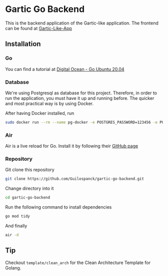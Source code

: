 # Gartic Go Backend
This is the backend application of the Gartic-like application. The frontend can be found at [Gartic-Like-App](https://github.com/Guilospanck/gartic-like-app/)

## Installation
### Go
You can find a tutorial at [Digital Ocean - Go Ubuntu 20.04](https://www.digitalocean.com/community/tutorials/how-to-install-go-on-ubuntu-20-04)

### Database
We're using Postgresql as database for this project. Therefore, in order to run the application, you must have it up and running before.
The quicker and most practical way is by using Docker.

After having Docker installed, run
```bash
sudo docker run --rm --name pg-docker -e POSTGRES_PASSWORD=123456 -e POSTGRES_DB=default -d -p 5432:5432 -v $HOME/docker/volumes/postgres:/var/lib/postgresql/data postgres
```

### Air
Air is a live reload for Go. Install it by following their [GitHub page](https://github.com/cosmtrek/air)

### Repository
Git clone this repository
```bash
git clone https://github.com/Guilospanck/gartic-go-backend.git
```
Change directory into it
```bash
cd gartic-go-backend
```
Run the following command to install dependencies
```bash
go mod tidy
```
And finally
```bash
air -d
```

## Tip
Checkout `template/clean_arch` for the Clean Architecture Template for Golang.
